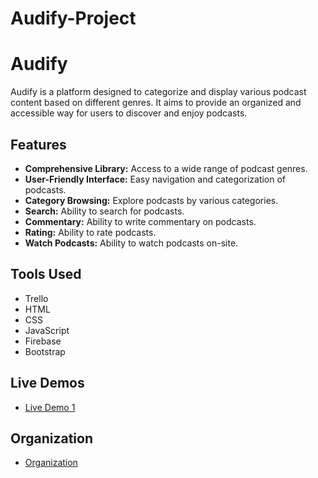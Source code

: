 # Audify-Project

# Audify

Audify is a platform designed to categorize and display various podcast content based on different genres. It aims to provide an organized and accessible way for users to discover and enjoy podcasts.

## Features

- **Comprehensive Library:** Access to a wide range of podcast genres.
- **User-Friendly Interface:** Easy navigation and categorization of podcasts.
- **Category Browsing:** Explore podcasts by various categories.
- **Search:** Ability to search for podcasts.
- **Commentary:** Ability to write commentary on podcasts.
- **Rating:** Ability to rate podcasts.
- **Watch Podcasts:** Ability to watch podcasts on-site.


## Tools Used

- Trello
- HTML
- CSS
- JavaScript
- Firebase
- Bootstrap

## Live Demos

- [Live Demo 1](https://abedalmajed.github.io/Audify/)

## Organization 

- [Organization](https://github.com/AbedAlmajed/Audify-Project.git)

